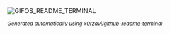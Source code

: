 
<div align="justify">
<picture>
    <source media="(prefers-color-scheme: dark)" srcset="https://i.ibb.co/tHWkh51/output-gif.gif">
    <source media="(prefers-color-scheme: light)" srcset="https://i.ibb.co/tHWkh51/output-gif.gif">
    <img alt="GIFOS_README_TERMINAL" src="https://i.ibb.co/tHWkh51/output-gif.gif">
</picture>

<sub><i>Generated automatically using [x0rzavi/github-readme-terminal](https://github.com/x0rzavi/github-readme-terminal)</i></sub>

</div>
    